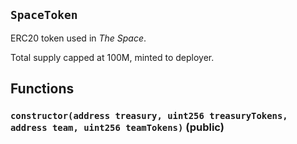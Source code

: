 ## `SpaceToken`

ERC20 token used in _The Space_.

Total supply capped at 100M, minted to deployer.

## Functions

### `constructor(address treasury, uint256 treasuryTokens, address team, uint256 teamTokens)` (public)
